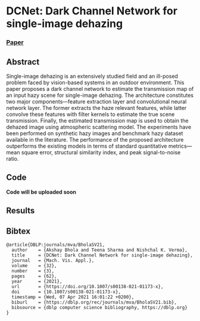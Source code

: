 # DCNet: Dark Channel Network for single-image dehazing
### [Paper](https://rdcu.be/chalm)
## Abstract 
Single-image dehazing is an extensively studied field and an ill-posed problem faced by vision-based systems in an outdoor environment. This paper proposes a dark channel network to estimate the transmission map of an input hazy scene for single-image dehazing. The architecture constitutes two major components—feature extraction layer and convolutional neural network layer. The former extracts the haze relevant features, while latter convolve these features with filter kernels to estimate the true scene transmission. Finally, the estimated transmission map is used to obtain the dehazed image using atmospheric scattering model. The experiments have been performed on synthetic hazy images and benchmark hazy dataset available in the literature. The performance of the proposed architecture outperforms the existing models in terms of standard quantitative metrics—mean square error, structural similarity index, and peak signal-to-noise ratio.

## Code
**Code will be uploaded soon**

## Results


## Bibtex
```
@article{DBLP:journals/mva/BholaSV21,
  author    = {Akshay Bhola and Teena Sharma and Nishchal K. Verma},
  title     = {DCNet: Dark Channel Network for single-image dehazing},
  journal   = {Mach. Vis. Appl.},
  volume    = {32},
  number    = {3},
  pages     = {62},
  year      = {2021},
  url       = {https://doi.org/10.1007/s00138-021-01173-x},
  doi       = {10.1007/s00138-021-01173-x},
  timestamp = {Wed, 07 Apr 2021 16:01:22 +0200},
  biburl    = {https://dblp.org/rec/journals/mva/BholaSV21.bib},
  bibsource = {dblp computer science bibliography, https://dblp.org}
}
```
